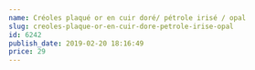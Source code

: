 ```yaml
---
name: Créoles plaqué or en cuir doré/ pétrole irisé / opal
slug: creoles-plaque-or-en-cuir-dore-petrole-irise-opal
id: 6242
publish_date: 2019-02-20 18:16:49
price: 29
---
```

